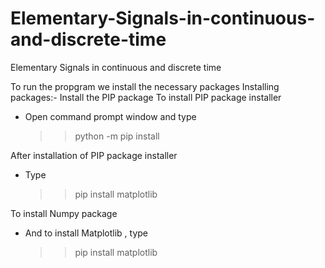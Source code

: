 # Elementary-Signals-in-continuous-and-discrete-time
Elementary Signals in continuous and discrete time 

To run the propgram we install the necessary packages
Installing packages:-
Install the PIP package 
To install PIP package installer 
- Open command prompt window and type 
    >>python -m pip install

After installation of PIP package installer
- Type

    >>pip install matplotlib

To install Numpy package

- And to install Matplotlib , type

    >>pip install matplotlib
